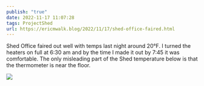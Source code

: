 ```yaml
---
publish: "true"
date: 2022-11-17 11:07:28
tags: ProjectShed
url: https://ericmwalk.blog/2022/11/17/shed-office-faired.html
---
```


Shed Office faired out well with temps last night around 20°F. I turned the heaters on full at 6:30 am and by the time I made it out by 7:45 it was comfortable. The only misleading part of the Shed temperature below is that the thermometer is near the floor.

![](https://ericmwalk.blog/uploads/2022/1ad6fd1964.jpg)